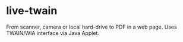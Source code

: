 # live-twain
From scanner, camera or local hard-drive to PDF in a web page.
Uses TWAIN/WIA interface via Java Applet.
